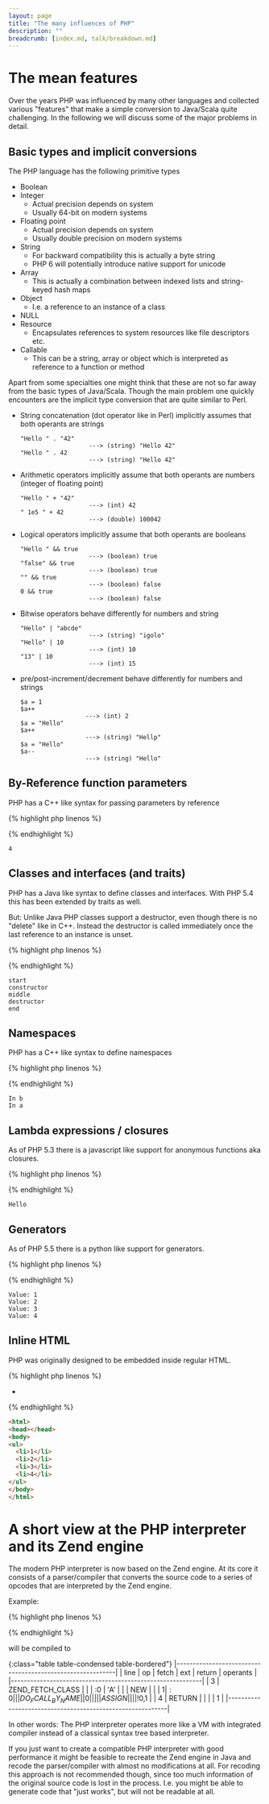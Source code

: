 ```yaml
---
layout: page
title: "The many influences of PHP"
description: ""
breadcrumb: [index.md, talk/breakdown.md]
---
```


# The mean features

Over the years PHP was influenced by many other languages and collected various "features" that make a simple conversion to Java/Scala quite challenging.
In the following we will discuss some of the major problems in detail.

## Basic types and implicit conversions

The PHP language has the following primitive types

* Boolean
* Integer
  * Actual precision depends on system
  * Usually 64-bit on modern systems
* Floating point
  * Actual precision depends on system
  * Usually double precision on modern systems
* String
  * For backward compatibility this is actually a byte string
  * PHP 6 will potentially introduce native support for unicode
* Array
  * This is actually a combination between indexed lists and string-keyed hash maps
* Object
  * I.e. a reference to an instance of a class
* NULL
* Resource
  * Encapsulates references to system resources like file descriptors etc.
* Callable
  * This can be a string, array or object which is interpreted as reference to a function or method

Apart from some specialties one might think that these are not so far away from the basic types of Java/Scala. Though the main problem one quickly encounters are the implicit type conversion that are quite similar to Perl.

* String concatenation (dot operator like in Perl) implicitly assumes that both operants are strings

  ~~~
  "Hello " . "42"
                     ---> (string) "Hello 42"
  "Hello " . 42
                     ---> (string) "Hello 42"
  ~~~

* Arithmetic operators implicitly assume that both operants are numbers (integer of floating point)

  ~~~
  "Hello " + "42"
                     ---> (int) 42
  " 1e5 " + 42
                     ---> (double) 100042
  ~~~

* Logical operators implicitly assume that both operants are booleans

  ~~~
  "Hello " && true
                     ---> (boolean) true
  "false" && true
                     ---> (boolean) true
  "" && true
                     ---> (boolean) false
  0 && true
                     ---> (boolean) false
  ~~~

* Bitwise operators behave differently for numbers and string

  ~~~
  "Hello" | "abcde"
                     ---> (string) "igolo"
  "Hello" | 10
                     ---> (int) 10
  "13" | 10
                     ---> (int) 15
  ~~~

* pre/post-increment/decrement behave differently for numbers and strings

  ~~~
  $a = 1
  $a++
                    ---> (int) 2
  $a = "Hello"
  $a++
                    ---> (string) "Hellp"
  $a = "Hello"
  $a--
                    ---> (string) "Hello"
  ~~~

## By-Reference function parameters

PHP has a C++ like syntax for passing parameters by reference

{% highlight php linenos %}
<?php

function squareIt(&$x) {
    $x = $x * $x;
}

$a = 2;
squareIt($a);
print "$a\n";
?>
{% endhighlight %}

~~~
4
~~~

## Classes and interfaces (and traits)

PHP has a Java like syntax to define classes and interfaces. With PHP 5.4 this has been extended by traits as well.

But: Unlike Java PHP classes support a destructor, even though there is no "delete" like in C++. Instead the destructor is called immediately once the last reference to an instance is unset.

{% highlight php linenos %}
<?php

class A {
    function __construct() {
        print "constructor\n";
    }

    function __destruct() {
        print "destructor\n";
    }
}

print "start\n";
$a = new A();
print "middle\n";
$a = NULL;
print "end\n";
?>
{% endhighlight %}

~~~
start
constructor
middle
destructor
end
~~~

## Namespaces

PHP has a C++ like syntax to define namespaces

{% highlight php linenos %}
<?php
namespace N1 {
    function a() {
        print "In a\n";
    }
    \N2\b();
}

namespace N2 {
    function b() {
        print "In b\n";
    }
    \N1\a();
}
?>
{% endhighlight %}

~~~
In b
In a
~~~

## Lambda expressions / closures

As of PHP 5.3 there is a javascript like support for anonymous functions aka closures.

{% highlight php linenos %}
<?php
$func = function($x) {
    print "$x\n";
};
$func("Hello");
?>
{% endhighlight %}

~~~
Hello
~~~

## Generators

As of PHP 5.5 there is a python like support for generators.

{% highlight php linenos %}
<?php
function generateNums() {
    for ( $i = 1; $i < 5; $i++ ) {
        yield $i;
    }
};
$generator = generateNums(); // this is a Generator class implementing the Iterator interface
foreach ($generator as $value) {
    print "Value: $value\n";
}
?>
{% endhighlight %}

~~~
Value: 1
Value: 2
Value: 3
Value: 4
~~~

## Inline HTML

PHP was originally designed to be embedded inside regular HTML.

{% highlight php linenos %}
<html>
<head></head>
<body>
<?php
  $values = array(1,2,3,4);
?>
<ul>
<?php foreach($values as $value) { ?>
  <li><?php echo $value ?></li>
<?php } ?>
</ul>
</body>
</html>
{% endhighlight %}

~~~ html
<html>
<head></head>
<body>
<ul>
  <li>1</li>
  <li>2</li>
  <li>3</li>
  <li>4</li>
</ul>
</body>
</html>
~~~

# A short view at the PHP interpreter and its Zend engine

The modern PHP interpreter is now based on the Zend engine. At its core it consists of a parser/compiler that converts the source code to a series of opcodes that are interpreted by the Zend engine.

Example:

{% highlight php linenos %}
<?php

$obj = new A();
?>
{% endhighlight %}

will be compiled to

{:class="table table-condensed table-bordered"}
|-----------------------------------------------------------|
| line | op               | fetch | ext | return | operants |
|-----------------------------------------------------------|
| 3    | ZEND_FETCH_CLASS |       |     | :0     | 'A'      |
|      | NEW              |       |     | $1     | :0       |
|      | DO_FCALL_BY_NAME |       | 0   |        |          |
|      | ASSIGN           |       |     |        | !0,$1    |
| 4    | RETURN           |       |     |        | 1        |
|-----------------------------------------------------------|

In other words: The PHP interpreter operates more like a VM with integrated compiler instead of a classical syntax tree based interpreter.

If you just want to create a compatible PHP interpreter with good performance it might be feasible to recreate the Zend engine in Java and recode the parser/compiler with almost no modifications at all.
For recoding this approach is not recommended though, since too much information of the original source code is lost in the process. I.e. you might be able to generate code that "just works", but will not be readable at all.
